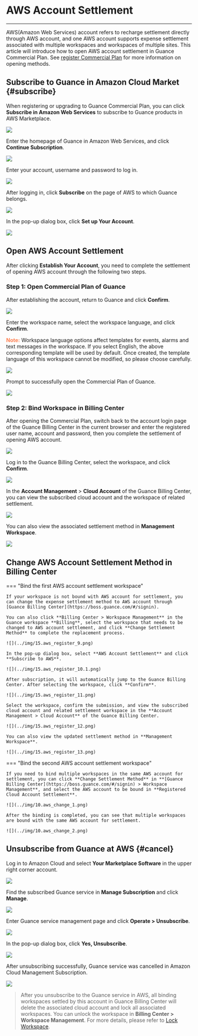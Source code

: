 # AWS Account Settlement
---

AWS(Amazon Web Services) account refers to recharge settlement directly through AWS account, and one AWS account supports expense settlement associated with multiple workspaces and workspaces of multiple sites. This article will introduce how to open AWS account settlement in Guance Commercial Plan. See [register Commercial Plan](../../billing/commercial-register.md) for more information on opening methods.

## Subscribe to Guance in Amazon Cloud Market {#subscribe}

When registering or upgrading to Guance Commercial Plan, you can click **Subscribe in Amazon Web Services** to subscribe to Guance products in AWS Marketplace.

![](../img/15.aws_register_4.png)

Enter the homepage of Guance in Amazon Web Services, and click **Continue Subscription**.

![](../img/8.space_4.png)

Enter your account, username and password to log in.

![](../img/8.space_5.png)

After logging in, click **Subscribe** on the page of AWS to which Guance belongs.

![](../img/8.space_8.png)

In the pop-up dialog box, click **Set up Your Account**.

![](../img/8.space_9.png)

## Open AWS Account Settlement

After clicking **Establish Your Account**, you need to complete the settlement of opening AWS account through the following two steps.

### Step 1: Open Commercial Plan of Guance

After establishing the account, return to Guance and click **Confirm**.

![](../img/15.aws_register_6.1.png)

Enter the workspace name, select the workspace language, and click **Confirm**.

<font color=coral>**Note:**</font> Workspace language options affect templates for events, alarms and text messages in the workspace. If you select English, the above corresponding template will be used by default. Once created, the template language of this workspace cannot be modified, so please choose carefully.

![](../img/15.aws_register_7.png)

Prompt to successfully open the Commercial Plan of Guance.

![](../img/15.aws_register_8.png)

### Step 2: Bind Workspace in Billing Center

After opening the Commercial Plan, switch back to the account login page of the Guance Billing Center in the current browser and enter the registered user name, account and password, then you complete the settlement of opening AWS account.

![](../img/15.aws_register_5.png)

Log in to the Guance Billing Center, select the workspace, and click **Confirm**.

![](../img/15.aws_register_11.png)

In the **Account Management** > **Cloud Account** of the Guance Billing Center, you can view the subscribed cloud account and the workspace of related settlement.

![](../img/15.aws_register_12.png)

You can also view the associated settlement method in **Management Workspace**.

![](../img/15.aws_register_13.png)

## Change AWS Account Settlement Method in Billing Center

=== "Bind the first AWS account settlement workspace"

    If your workspace is not bound with AWS account for settlement, you can change the expense settlement method to AWS account through [Guance Billing Center](https://boss.guance.com/#/signin).

    You can also click **Billing Center > Workspace Management** in the Guance workspace **Billing**, select the workspace that needs to be changed to AWS account settlement, and click **Change Settlement Method** to complete the replacement process.

    ![](../img/15.aws_register_9.png)

    In the pop-up dialog box, select **AWS Account Settlement** and click **Subscribe to AWS**.

    ![](../img/15.aws_register_10.1.png)

    After subscription, it will automatically jump to the Guance Billing Center. After selecting the workspace, click **Confirm**.

    ![](../img/15.aws_register_11.png)

    Select the workspace, confirm the submission, and view the subscribed cloud account and related settlement workspace in the **Account Management > Cloud Account** of the Guance Billing Center.

    ![](../img/15.aws_register_12.png)

    You can also view the updated settlement method in **Management Workspace**.

    ![](../img/15.aws_register_13.png)

=== "Bind the second AWS account settlement workspace"

    If you need to bind multiple workspaces in the same AWS account for settlement, you can click **Change Settlement Method** in **[Guance Billing Center](https://boss.guance.com/#/signin) > Workspace Management**, and select the AWS account to be bound in **Registered Cloud Account Settlement**.

    ![](../img/10.aws_change_1.png)

    After the binding is completed, you can see that multiple workspaces are bound with the same AWS account for settlement.

    ![](../img/10.aws_change_2.png)

## Unsubscribe from Guance at AWS {#cancel}

Log in to Amazon Cloud and select **Your Marketplace Software** in the upper right corner account.

![](../img/8.space_13.png)

Find the subscribed Guance service in **Manage Subscription** and click **Manage**.

![](../img/8.space_14.png)

Enter Guance service management page and click **Operate > Unsubscribe**.

![](../img/8.space_15.png)

In the pop-up dialog box, click **Yes, Unsubscribe**.

![](../img/8.space_16.png)

After unsubscribing successfully, Guance service was cancelled in Amazon Cloud Management Subscription.

![](../img/8.space_17.png)

> After you unsubscribe to the Guance service in AWS, all binding workspaces settled by this account in Guance Billing Center will delete the associated cloud account and lock all associated workspaces. You can unlock the workspace in **Billing Center > Workspace Management**. For more details, please refer to [Lock Workspace](../cost-center/workspace-management.md#lock).



